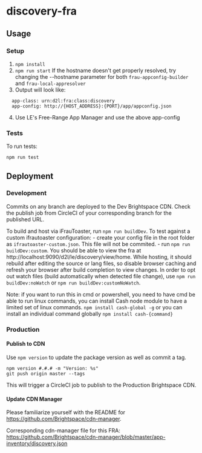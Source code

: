 # discovery-fra

## Usage

### Setup

1. `npm install`
2. `npm run start`
If the hostname doesn't get properly resolved, try changing the --hostname parameter for both `frau-appconfig-builder` and `frau-local-appresolver`
3. Output will look like:
```
  app-class: urn:d2l:fra:class:discovery
  app-config: http://{HOST_ADDRESS}:{PORT}/app/appconfig.json
```
4. Use LE's Free-Range App Manager and use the above app-config

### Tests

To run tests:
```
npm run test
```

## Deployment

### Development

Commits on any branch are deployed to the Dev Brightspace CDN. Check the publish job from CircleCI of your corresponding branch for the published URL.

To build and host via iFrauToaster, run `npm run buildDev`.
To test against a custom ifrautoaster configuration:
	- create your config file in the root folder as `ifrautoaster-custom.json`. This file will not be commited.
	- run `npm run buildDev:custom`.
You should be able to view the fra at http://localhost:9090/d2l/le/discovery/view/home.
While hosting, it should rebuild after editing the source or lang files, so disable browser caching and refresh your browser after build completion to view changes.
In order to opt out watch files (build automatically when detected file change), use `npm run buildDev:noWatch` or `npm run buildDev:customNoWatch`.

Note: if you want to run this in cmd or powershell, you need to have cmd be able to run linux commands, you can install Cash node module to have a limited set of linux commands.
`npm install cash-global -g` or you can install an individual command globally `npm install cash-{command}`

### Production

#### Publish to CDN
Use `npm version` to update the package version as well as commit a tag.

```
npm version #.#.# -m "Version: %s"
git push origin master --tags
```

This will trigger a CircleCI job to publish to the Production Brightspace CDN.

#### Update CDN Manager

Please familiarize yourself with the README for https://github.com/Brightspace/cdn-manager.

Corresponding cdn-manager file for this FRA: https://github.com/Brightspace/cdn-manager/blob/master/app-inventory/discovery.json
